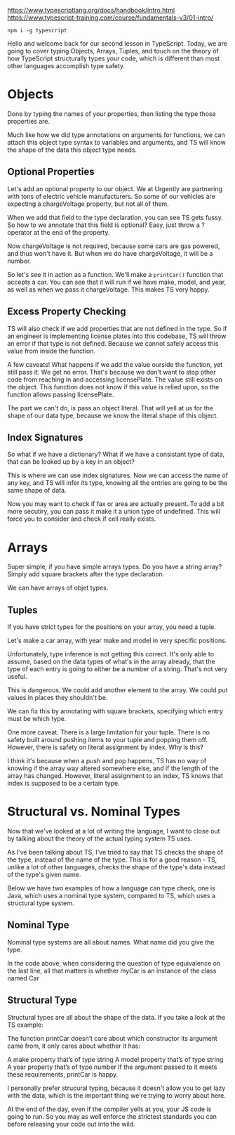 https://www.typescriptlang.org/docs/handbook/intro.html
https://www.typescript-training.com/course/fundamentals-v3/01-intro/

`npm i -g typescript`

Hello and welcome back for our second lesson in TypeScript. Today, we are
going to cover typing Objects, Arrays, Tuples, and touch on the theory of
how TypeScript structurally types your code, which is different than most
other languages accomplish type safety.

# Objects

Done by typing the names of your properties, then listing the type those
properties are.

Much like how we did type annotations on arguments for functions, we can
attach this object type syntax to variables and arguments, and TS will know
the shape of the data this object type needs.

## Optional Properties

Let's add an optional property to our object. We at Urgently are partnering
with tons of electric vehicle manufacturers. So some of our vehicles are
expecting a chargeVoltage property, but not all of them.

When we add that field to the type declaration, you can see TS gets fussy.
So how to we annotate that this field is optional? Easy, just throw a ?
operator at the end of the property.

Now chargeVoltage is not required, because some cars are gas powered, and
thus won't have it. But when we do have chargeVoltage, it will be a number.

So let's see it in action as a function. We'll make a `printCar()` function
that accepts a car. You can see that it will run if we have make, model, and
year, as well as when we pass it chargeVoltage. This makes TS very happy.

## Excess Property Checking

TS will also check if we add properties that are not defined in the type.
So if an engineer is implementing license plates into this codebase,
TS will throw an error if that type is not defined. Because we cannot
safely access this value from inside the function.

A few caveats! What happens if we add the value ourside the function, yet
still pass it. We get no error. That's because we don't want to stop other
code from reaching in and accessing licensePlate. The value still exists on
the object. This function does not know if this value is relied upon, so
the function allows passing licensePlate.

The part we can't do, is pass an object literal. That will yell at us for
the shape of our data type, because we know the literal shape of this object.

## Index Signatures

So what if we have a dictionary? What if we have a consistant type of data,
that can be looked up by a key in an object?

This is where we can use index signatures. Now we can access the name of
any key, and TS will infer its type, knowing all the entries are going to
be the same shape of data.

Now you may want to check if fax or area are actually present. To add a bit
more secutiry, you can pass it make it a union type of undefined. This will
force you to consider and check if cell really exists.

# Arrays

Super simple, if you have simple arrays types. Do you have a string array?
Simply add square brackets after the type declaration.

We can have arrays of objet types.

## Tuples

If you have strict types for the positions on your array, you need a tuple.

Let's make a car array, with year make and model in very specific positions.

Unfortunately, type inference is not getting this correct. It's only able to
assume, based on the data types of what's in the array already, that the type
of each entry is going to either be a number of a string. That's not very
useful.

This is dangerous. We could add another element to the array. We could put
values in places they shouldn't be.

We can fix this by annotating with square brackets, specifying which entry
must be which type.

One more caveat. There is a large limitation for your tuple. There is no safety
built around pushing items to your tuple and popping them off. However, there
is safety on literal assignment by index. Why is this?

I think it's because when a push and pop happens, TS has no way of knowing if
the array way altered somewhere else, and if the length of the array has changed.
However, literal assignment to an index, TS knows that index is supposed to be
a certain type.

# Structural vs. Nominal Types

Now that we've looked at a lot of writing the language, I want to close out by
talking about the theory of the actual typing system TS uses.

As I've been talking about TS, I've tried to say that TS checks the shape of the
type, instead of the name of the type. This is for a good reason - TS, unlike a
lot of other languages, checks the shape of the type's data instead of the type's
given name.

Below we have two examples of how a language can type check, one is Java, which
uses a nominal type system, compared to TS, which uses a structural type system.

## Nominal Type

Nominal type systems are all about names. What name did you give the type.

In the code above, when considering the question of type equivalence on the last
line, all that matters is whether myCar is an instance of the class named Car

## Structural Type

Structural types are all about the shape of the data. If you take a look at the
TS example:

The function printCar doesn’t care about which constructor its argument came from,
it only cares about whether it has:

A make property that’s of type string
A model property that’s of type string
A year property that’s of type number
If the argument passed to it meets these requirements, printCar is happy.

I personally prefer strucural typing, because it doesn't allow you to get lazy
with the data, which is the important thing we're trying to worry about here.

At the end of the day, even if the compiler yells at you, your JS code is going
to run. So you may as well enforce the strictest standards you can before
releasing your code out into the wild.
